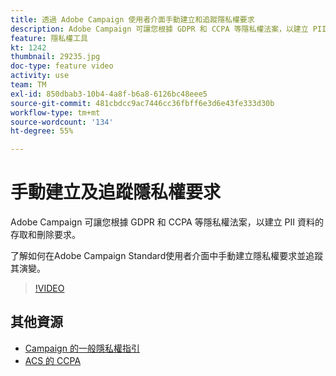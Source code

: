 ```yaml
---
title: 透過 Adobe Campaign 使用者介面手動建立和追蹤隱私權要求
description: Adobe Campaign 可讓您根據 GDPR 和 CCPA 等隱私權法案，以建立 PII 資料的存取和刪除要求。了解如何在Adobe Campaign Standard使用者介面中手動建立隱私權要求並追蹤其演變。
feature: 隱私權工具
kt: 1242
thumbnail: 29235.jpg
doc-type: feature video
activity: use
team: TM
exl-id: 850dbab3-10b4-4a8f-b6a8-6126bc48eee5
source-git-commit: 481cbdcc9ac7446cc36fbff6e3d6e43fe333d30b
workflow-type: tm+mt
source-wordcount: '134'
ht-degree: 55%

---
```


# 手動建立及追蹤隱私權要求

Adobe Campaign 可讓您根據 GDPR 和 CCPA 等隱私權法案，以建立 PII 資料的存取和刪除要求。

了解如何在Adobe Campaign Standard使用者介面中手動建立隱私權要求並追蹤其演變。

>[!VIDEO](https://video.tv.adobe.com/v/29235?quality=12)

## 其他資源

* [Campaign 的一般隱私權指引](https://experienceleague.corp.adobe.com/docs/campaign-classic/using/getting-started/privacy/privacy-management.html?lang=en#getting-started)
* [ACS 的 CCPA](https://experienceleague.adobe.com/docs/campaign-standard/using/getting-started/privacy/privacy-requests.html?lang=en#privacy-requests)
